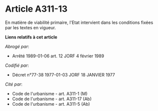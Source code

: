 # Article A311-13

En matière de viabilité primaire, l'Etat intervient dans les conditions fixées par les textes en vigueur.

**Liens relatifs à cet article**

_Abrogé par_:

  - Arrêté 1989-01-06 art. 12 JORF 4 février 1989

_Codifié par_:

  - Décret n°77-38 1977-01-03 JORF 18 JANVIER 1977

_Cité par_:

  - Code de l'urbanisme - art. A311-1 (M)
  - Code de l'urbanisme - art. A311-17 (Ab)
  - Code de l'urbanisme - art. A311-5 (Ab)
